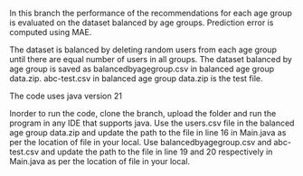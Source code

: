 In this branch the performance of the recommendations for each age group is evaluated on the dataset balanced by age groups.
Prediction error is computed using MAE.

The dataset is balanced by deleting random users from each age group until there are equal number of users in all groups. 
The dataset balanced by age group is saved as balancedbyagegroup.csv in balanced age group data.zip.
abc-test.csv in balanced age group data.zip is the test file. 

The code uses java version 21 

Inorder to run the code, clone the branch, upload the folder and run the program in any IDE that supports java. 
Use the users.csv file in the balanced age group data.zip and update the path to the file in line 16 in Main.java as per the location of file in your local.
Use balancedbyagegroup.csv and abc-test.csv and update the path to the file in line 19 and 20 respectively in Main.java as per the location of file in your local.
